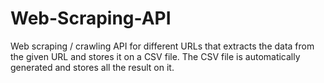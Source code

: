 # Web-Scraping-API
Web scraping / crawling API for different URLs that extracts the data from the given URL and stores it on a CSV file. The CSV file is automatically generated and stores all the result on it.
